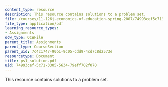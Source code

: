 ```yaml
---
content_type: resource
description: This resource contains solutions to a problem set.
file: /courses/11-126j-economics-of-education-spring-2007/74993cef5c713305563479eff702f070_ps1_solution.pdf
file_type: application/pdf
learning_resource_types:
- Assignments
ocw_type: OCWFile
parent_title: Assignments
parent_type: CourseSection
parent_uid: 7c4c1747-90b1-9c05-cdd9-4cd7c8d2573e
resourcetype: Document
title: ps1_solution.pdf
uid: 74993cef-5c71-3305-5634-79eff702f070
---
```

This resource contains solutions to a problem set.

